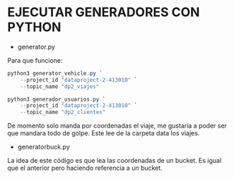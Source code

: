 # EJECUTAR GENERADORES CON PYTHON

- generator.py

Para que funcione:

```powershell
python3 generator_vehicle.py `
    --project_id "dataproject-2-413010" `
    --topic_name "dp2_viajes"
```

```powershell
python3 generador_usuarios.py `
    --project_id "dataproject-2-413010" `
    --topic_name "dp2_clientes"
```

De momento solo manda por coordenadas el viaje, me gustaría a poder ser que mandara todo de golpe. Este lee de la carpeta data los viajes.

- generatorbuck.py

La idea de este código es que lea las coordenadas de un bucket. Es igual que el anterior pero haciendo referencia a un bucket.
